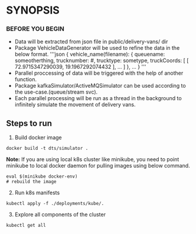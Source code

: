 # SYNOPSIS

### BEFORE YOU BEGIN

* Data will be extracted from json file in public/delivery-vans/ dir
* Package VehicleDataGenerator will be used to refine the data in the below format.
'''json
{
        vehicle_name(filename): {
            queuename: someotherthing,
            trucknumber: #,
            trucktype: sometype,
            truckCoords: [
                [
                    72.9715347290039,
                    19.1967292074432
                ],
                ...
            ]
        },
        ...
}
'''
* Parallel proccessing of data will be triggered with the help of another function.
* Package kafkaSimulator/ActiveMQSimulator can be used according to the use-case.(queue/stream svc).
* Each parallel processing will be run as a thread in the background to infinitely simulate the movement of delivery vans.

## Steps to run

1. Build docker image

```
docker build -t dts/simulator .
```

**Note:** If you are using local k8s cluster like minikube, you need to point minikube to local docker daemon for pulling images using below command.

```
eval $(minikube docker-env)
# rebuild the image
```

2. Run k8s manifests

```
kubectl apply -f ./deployments/kube/.
```

3. Explore all components of the cluster

```
kubectl get all
```

